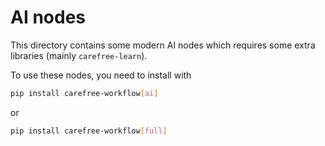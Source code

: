 # AI nodes

This directory contains some modern AI nodes which requires some extra libraries (mainly `carefree-learn`).

To use these nodes, you need to install with

```bash
pip install carefree-workflow[ai]
```

or

```bash
pip install carefree-workflow[full]
```
